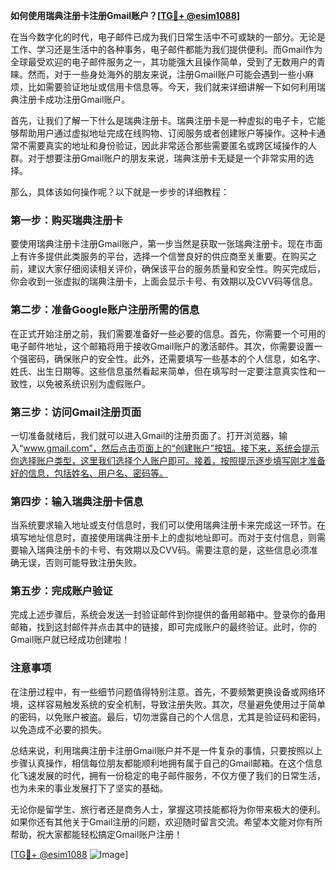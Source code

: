**如何使用瑞典注册卡注册Gmail账户？[[TG💪+ @esim1088](https://t.me/s/esim1088)]**

在当今数字化的时代，电子邮件已成为我们日常生活中不可或缺的一部分。无论是工作、学习还是生活中的各种事务，电子邮件都能为我们提供便利。而Gmail作为全球最受欢迎的电子邮件服务之一，其功能强大且操作简单，受到了无数用户的青睐。然而，对于一些身处海外的朋友来说，注册Gmail账户可能会遇到一些小麻烦，比如需要验证地址或信用卡信息等。今天，我们就来详细讲解一下如何利用瑞典注册卡成功注册Gmail账户。

首先，让我们了解一下什么是瑞典注册卡。瑞典注册卡是一种虚拟的电子卡，它能够帮助用户通过虚拟地址完成在线购物、订阅服务或者创建账户等操作。这种卡通常不需要真实的地址和身份验证，因此非常适合那些需要匿名或跨区域操作的人群。对于想要注册Gmail账户的朋友来说，瑞典注册卡无疑是一个非常实用的选择。

那么，具体该如何操作呢？以下就是一步步的详细教程：

### 第一步：购买瑞典注册卡

要使用瑞典注册卡注册Gmail账户，第一步当然是获取一张瑞典注册卡。现在市面上有许多提供此类服务的平台，选择一个信誉良好的供应商至关重要。在购买之前，建议大家仔细阅读相关评价，确保该平台的服务质量和安全性。购买完成后，你会收到一张虚拟的瑞典注册卡，上面会显示卡号、有效期以及CVV码等信息。

### 第二步：准备Google账户注册所需的信息

在正式开始注册之前，我们需要准备好一些必要的信息。首先，你需要一个可用的电子邮件地址，这个邮箱将用于接收Gmail账户的激活邮件。其次，你需要设置一个强密码，确保账户的安全性。此外，还需要填写一些基本的个人信息，如名字、姓氏、出生日期等。这些信息虽然看起来简单，但在填写时一定要注意真实性和一致性，以免被系统识别为虚假账户。

### 第三步：访问Gmail注册页面

一切准备就绪后，我们就可以进入Gmail的注册页面了。打开浏览器，输入“www.gmail.com”，然后点击页面上的“创建账户”按钮。接下来，系统会提示你选择账户类型，这里我们选择个人账户即可。接着，按照提示逐步填写刚才准备好的信息，包括姓名、用户名、密码等。

### 第四步：输入瑞典注册卡信息

当系统要求输入地址或支付信息时，我们可以使用瑞典注册卡来完成这一环节。在填写地址信息时，直接使用瑞典注册卡上的虚拟地址即可。而对于支付信息，则需要输入瑞典注册卡的卡号、有效期以及CVV码。需要注意的是，这些信息必须准确无误，否则可能导致注册失败。

### 第五步：完成账户验证

完成上述步骤后，系统会发送一封验证邮件到你提供的备用邮箱中。登录你的备用邮箱，找到这封邮件并点击其中的链接，即可完成账户的最终验证。此时，你的Gmail账户就已经成功创建啦！

### 注意事项

在注册过程中，有一些细节问题值得特别注意。首先，不要频繁更换设备或网络环境，这样容易触发系统的安全机制，导致注册失败。其次，尽量避免使用过于简单的密码，以免账户被盗。最后，切勿泄露自己的个人信息，尤其是验证码和密码，以免造成不必要的损失。

总结来说，利用瑞典注册卡注册Gmail账户并不是一件复杂的事情，只要按照以上步骤认真操作，相信每位朋友都能顺利地拥有属于自己的Gmail邮箱。在这个信息化飞速发展的时代，拥有一份稳定的电子邮件服务，不仅方便了我们的日常生活，也为未来的事业发展打下了坚实的基础。

无论你是留学生、旅行者还是商务人士，掌握这项技能都将为你带来极大的便利。如果你还有其他关于Gmail注册的问题，欢迎随时留言交流。希望本文能对你有所帮助，祝大家都能轻松搞定Gmail账户注册！

[[TG💪+ @esim1088](https://t.me/s/esim1088) ![Image](https://i.postimg.cc/4NQfJmqS/Snipaste-2025-05-13-00-14-12.png)]